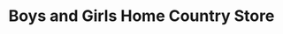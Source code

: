 ---
title: "Boys and Girls Home Country Store"
url: /lake-waccamaw/boys-and-girls-home-country-store/
shop: general
---